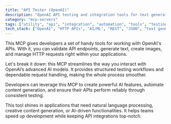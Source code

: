 ```yaml
---
title: "API Tester (OpenAI)"
description: "OpenAI API testing and integration tools for text generation, image creation, and HTTP request handling in applications."
category: "mcp-servers"
tags: ["utility", "api", "integration", "automation", "tools", "testing", "AI models", "natural language processing", "content generation"]
tech_stack: ["OpenAI", "HTTP APIs", "AI/ML", "REST", "JSON", "text generation", "image creation"]
---
```


This MCP gives developers a set of handy tools for working with OpenAI's APIs. With it, you can validate API endpoints, generate text, create images, and manage HTTP requests right within your applications.

Let's break it down: this MCP streamlines the way you interact with OpenAI’s advanced AI models. It provides structured testing workflows and dependable request handling, making the whole process smoother.

Developers can leverage this MCP to create powerful AI features, automate content generation, and ensure their APIs perform reliably through consistent testing.

This tool shines in applications that need natural language processing, creative content generation, or AI-driven functionalities. It helps teams speed up development while keeping API integrations top-notch.